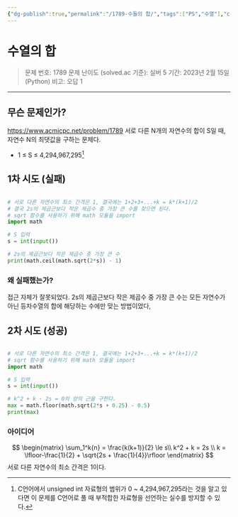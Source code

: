 ```yaml
---
{"dg-publish":true,"permalink":"/1789-수들의 합/","tags":["PS","수열"],"created":"2024-02-15T12:11:35.061+09:00","updated":"2024-02-16T16:02:09.593+09:00"}
---
```



# 수열의 합

> 문제 번호: 1789
> 문제 난이도 (solved.ac 기준): 실버 5
> 기간: 2023년 2월 15일 (Python)
> 비고: 오답 1
---

## 무슨 문제인가?

https://www.acmicpc.net/problem/1789
서로 다른 N개의 자연수의 합이 S일 때, 자연수 N의 최댓값을 구하는 문제다.
+ 1 ≤ S ≤ 4,294,967,295[^1]

## 1차 시도 (실패)

```Python

# 서로 다른 자연수의 최소 간격은 1, 결국에는 1+2+3+...+k = k*(k+1)/2
# 결국 2s의 제곱근보다 작은 제곱수 중 가장 큰 수를 찾으면 된다.
# sqrt 함수를 사용하기 위해 math 모듈을 import
import math

# S 입력
s = int(input())

# 2s의 제곱근보다 작은 제곱수 중 가장 큰 수
print(math.ceil(math.sqrt(2*s)) - 1)

```

### 왜 실패했는가?

접근 자체가 잘못되었다. 2s의 제곱근보다 작은 제곱수 중 가장 큰 수는 모든 자연수가 아닌 등차수열의 합에 해당하는 수에만 맞는 방법이었다,

## 2차 시도 (성공)

```Python

# 서로 다른 자연수의 최소 간격은 1, 결국에는 1+2+3+...+k = k*(k+1)/2
# sqrt 함수를 사용하기 위해 math 모듈을 import
import math

# S 입력
s = int(input())

# k^2 + k - 2s = 0의 양의 근을 구한다.
max = math.floor(math.sqrt(2*s + 0.25) - 0.5)
print(max)

```

### 아이디어
$$ 
\begin{matrix}
\sum_1^k{n} = \frac{k(k+1)}{2} \le s\\
k^2 + k = 2s \\
k = \lfloor-\frac{1}{2} + \sqrt{2s + \frac{1}{4}}\rfloor
\end{matrix}
$$
서로 다른 자연수의 최소 간격은 1이다.

[^1]: C언어에서 unsigned int 자료형의 범위가 0 ~ 4,294,967,295라는 것을 알고 있다면 이 문제를 C언어로 풀 때 부적합한 자료형을 선언하는 실수를 방지할 수 있다.